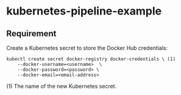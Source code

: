 # kubernetes-pipeline-example

## Requirement

Create a Kubernetes secret to store the Docker Hub credentials:
```
kubectl create secret docker-registry docker-credentials \ (1)
    --docker-username=<username>  \
    --docker-password=<password> \
    --docker-email=<email-address>
```
(1) The name of the new Kubernetes secret.
